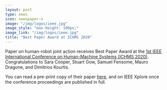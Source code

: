 ```yaml
---
layout: post
type: news
icon: newspaper-o
image: "/img/logos/ieee.jpg"
image_style: "max-height: 100px;"
image_link: "/img/logos/ieee.jpg"
title: "Best Paper Award at ICHMS 2020"
---
```


Paper on human-robot joint action receives Best Paper Award at the <a href="http://www.sensyscal.it/ichms2020//">1st IEEE International Conference on Human-Machine Systems (ICHMS 2020)</a>. Congratulations to Sara Cooper, Stuart Gow, Samuel Fensome, Mauro Dragone, and Dimitrios Kourtis.

You can read a pre-print copy of their paper <a href="https://www.techrxiv.org/articles/preprint/An_EEG_investigation_on_planning_human-robot_handover_tasks/12950342/files/24667400.pdf">here</a>, and on IEEE Xplore once the conference proceedings are published in full.